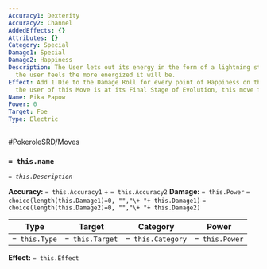 ```yaml
---
Accuracy1: Dexterity
Accuracy2: Channel
AddedEffects: {}
Attributes: {}
Category: Special
Damage1: Special
Damage2: Happiness
Description: The User lets out its energy in the form of a lightning strike, the happier
  the user feels the more energized it will be.
Effect: Add 1 Die to the Damage Roll for every point of Happiness on the User. If
  the user of this Move is at its Final Stage of Evolution, this move fails.
Name: Pika Papow
Power: 0
Target: Foe
Type: Electric
---
```


#PokeroleSRD/Moves

### `= this.name` 
*`= this.Description`*

**Accuracy:** `= this.Accuracy1` + `= this.Accuracy2`
**Damage:** `= this.Power` `= choice(length(this.Damage1)=0, "","\+ "+ this.Damage1)` `= choice(length(this.Damage2)=0, "","\+ "+ this.Damage2)`

| Type          | Target          | Category          | Power          |
| ------------- | --------------- | ----------------  | -------------- |
| `= this.Type` | `= this.Target` | `= this.Category` | `= this.Power` | 

**Effect:** `= this.Effect`